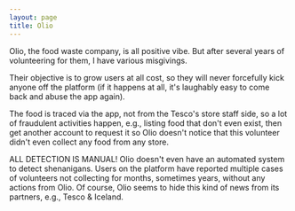 ```yaml
---
layout: page
title: Olio
---
```


Olio, the food waste company, is all positive vibe. But after several years of volunteering for them, I have various misgivings.

Their objective is to grow users at all cost, so they will never forcefully kick anyone off the platform (if it happens at all, it's laughably easy to come back and abuse the app again).

The food is traced via the app, not from the Tesco's store staff side, so a lot of fraudulent activities happen, e.g., listing food that don't even exist, then get another account to request it so Olio doesn't notice that this volunteer didn't even collect any food from any store.

ALL DETECTION IS MANUAL! Olio doesn't even have an automated system to detect shenanigans. Users on the platform have reported multiple cases of volunteers not collecting for months, sometimes years, without any actions from Olio. Of course, Olio seems to hide this kind of news from its partners, e.g., Tesco & Iceland.